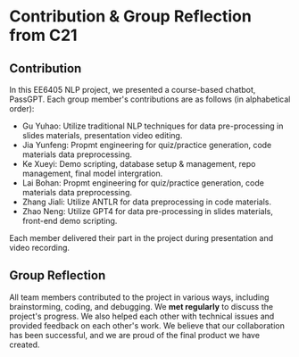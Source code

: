 # Contribution & Group Reflection from C21

## Contribution
In this EE6405 NLP project, we presented a course-based chatbot, PassGPT.
Each group member's contributions are as follows (in alphabetical order):

- Gu Yuhao: Utilize traditional NLP techniques for data pre-processing in slides materials, presentation video editing.
- Jia Yunfeng: Propmt engineering for quiz/practice generation, code materials data preprocessing.
- Ke Xueyi: Demo scripting, database setup & management, repo management, final model intergration.
- Lai Bohan: Propmt engineering for quiz/practice generation, code materials data preprocessing.
- Zhang Jiali: Utilize ANTLR for data preprocessing in code materials.
- Zhao Neng: Utilize GPT4 for data pre-processing in slides materials, front-end demo scripting.
  
Each member delivered their part in the project during presentation and video recording.

## Group Reflection
All team members contributed to the project in various ways, including brainstorming, coding, and debugging. 
We **met regularly** to discuss the project's progress. We also helped each other with technical issues and provided feedback on each other's work. 
We believe that our collaboration has been successful, and we are proud of the final product we have created.
